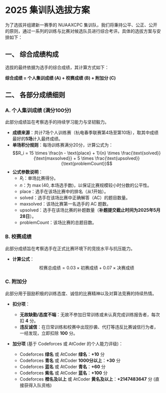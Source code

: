 # 2025 集训队选拔方案

为了选拔并组建新一赛季的 NUAAXCPC 集训队，我们将秉持公平、公正、公开的原则，通过一系列的训练与比赛对候选队员进行综合考评。具体的选拔方案与安排如下：

## 一、 综合成绩构成

选拔的最终依据为选手的综合成绩，其计算方式如下：

**综合成绩 = 个人集训成绩 (A) + 校赛成绩 (B) + 附加分 (C)**

## 二、 各部分成绩细则

### A. 个人集训成绩 (满分100分)

此部分成绩旨在考察选手的持续学习能力与坚韧毅力。

* **成绩来源**：共计7场个人训练赛（杭电春季联赛第4场至第10场），取其中成绩最好的**5场**计入最终成绩。
* **单场积分规则**：每场训练赛满分20分，计算公式为：
    $$R_i = 15 \times \frac{n - \text{place} + 1}{n} \times \frac{\text{solved}}{\text{maxsolved}} + 5 \times \frac{\text{upsolved}}{\text{problemCount}}$$
* **公式参数说明**：
    * $R_i$：单场比赛得分。
    * $n$：为 $\max(40, \text{本场选手数})$，以保证比赛规模较小时分数的公平性。
    * $\text{place}$：选手在该场比赛中的排名（从1开始）。
    * $\text{solved}$：选手在该场比赛中正确解答（AC）的题目数量。
    * $\text{maxsolved}$：该场比赛第一名选手的 AC 题数。
    * $\text{upsolved}$：选手在该场比赛的补题数量（**补题提交截止时间为2025年5月28日**）。
    * $\text{problemCount}$：该场比赛的总题目数。

### B. 校赛成绩

此部分成绩旨在考察选手在正式比赛环境下的竞技水平与抗压能力。

* **计算公式**：
    $$\text{校赛总成绩} = 0.03 \times \text{初赛成绩} + 0.07 \times \text{决赛成绩}$$

### C. 附加分

此部分用于鼓励积极的训练态度、诚信的比赛精神以及对算法竞赛的持续热情。

* **扣分项**：
    * **无故缺勤/态度不端**：无故不参加日常训练或未认真完成训练报告者，每次扣 **4** 分。
    * **违反诚信**：在日常训练和校赛中出现抄袭、代打等违反比赛诚信行为者，一经发现，立即扣除 **100** 分。

* **加分项** (基于 Codeforces 或 AtCoder 的个人能力评级)：
    * Codeforces **绿名** 或 AtCoder **绿名**：**+10** 分
    * Codeforces **青名** 或 AtCoder **1000分以上**：**+30** 分
    * Codeforces **蓝名** 或 AtCoder **青名**：**+60** 分
    * Codeforces **紫名** 或 AtCoder **蓝名**：**+100** 分
    * Codeforces **橙名及以上** 或 AtCoder **黄名及以上**：**+2147483647** 分 (直接获得入队资格)